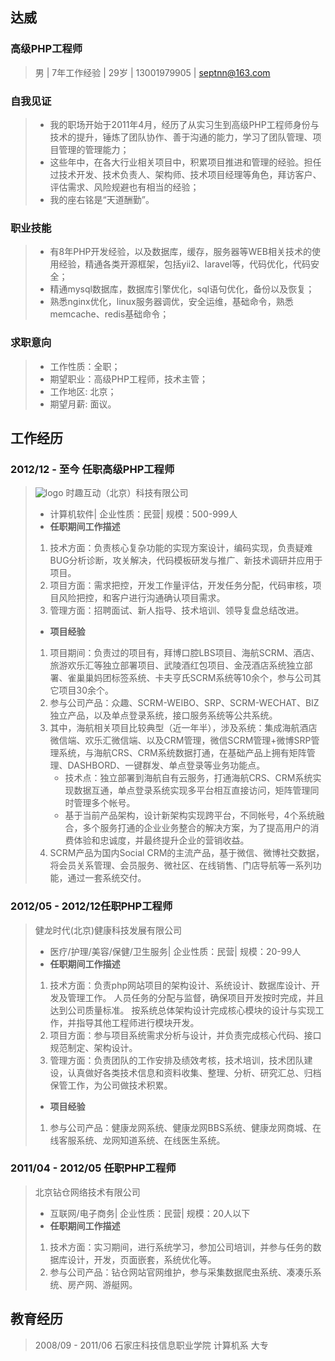 ## 达威

### 高级PHP工程师

> 男 | 7年工作经验 | 29岁 | 13001979905 | septnn@163.com

### <i class="icon-book"></i> **自我见证**

> - 我的职场开始于2011年4月，经历了从实习生到高级PHP工程师身份与技术的提升，锤炼了团队协作、善于沟通的能力，学习了团队管理、项目管理的管理能力；
> - 这些年中，在各大行业相关项目中，积累项目推进和管理的经验。担任过技术开发、技术负责人、架构师、技术项目经理等角色，拜访客户、评估需求、风险规避也有相当的经验；
> - 我的座右铭是“天道酬勤”。

### <i class="icon-book"></i> **职业技能**

> - 有8年PHP开发经验，以及数据库，缓存，服务器等WEB相关技术的使用经验，精通各类开源框架，包括yii2、laravel等，代码优化，代码安全；
> - 精通mysql数据库，数据库引擎优化，sql语句优化，备份以及恢复；
> - 熟悉nginx优化，linux服务器调优，安全运维，基础命令，熟悉memcache、redis基础命令；

### <i class="icon-pencil"></i> **求职意向**

> - 工作性质：全职；
> - 期望职业：高级PHP工程师，技术主管；
> - 工作地区: 北京；
> - 期望月薪: 面议。

## 工作经历

### 2012/12 - 至今 任职高级PHP工程师

> ![logo](http://www.social-touch.com/favicon.ico) 时趣互动（北京）科技有限公司
> 
> - 计算机软件| 企业性质：民营| 规模：500-999人
> - **任职期间工作描述**
>  1. 技术方面：负责核心复杂功能的实现方案设计，编码实现，负责疑难BUG分析诊断，攻关解决，代码模板研发与推广、新技术调研并应用于项目。
>  2. 项目方面：需求把控，开发工作量评估，开发任务分配，代码审核，项目风险把控，和客户进行沟通确认项目需求。
>  3. 管理方面：招聘面试、新人指导、技术培训、领导复盘总结改进。
> - **项目经验**
>  1. 项目期间：负责过的项目有，拜博口腔LBS项目、海航SCRM、酒店、旅游欢乐汇等独立部署项目、武陵酒红包项目、金茂酒店系统独立部署、雀巢巢妈团标签系统、卡夫亨氏SCRM系统等10余个，参与公司其它项目30余个。
>  2. 参与公司产品：众趣、SCRM-WEIBO、SRP、SCRM-WECHAT、BIZ独立产品，以及单点登录系统，接口服务系统等公共系统。
>  3. 其中，海航相关项目比较典型（近一年半），涉及系统：集成海航酒店微信端、欢乐汇微信端、以及CRM管理，微信SCRM管理+微博SRP管理系统，与海航CRS、CRM系统数据打通，在基础产品上拥有矩阵管理、DASHBORD、一键群发、单点登录等业务功能点。
>      - 技术点：独立部署到海航自有云服务，打通海航CRS、CRM系统实现数据互通，单点登录系统实现多平台相互直接访问，矩阵管理同时管理多个帐号。
>      - 基于当前产品架构，设计新架构实现跨平台，不同帐号，4个系统融合，多个服务打通的企业业务整合的解决方案，为了提高用户的消费体验和忠诚度，并最终提升企业的营销收益。
>  4. SCRM产品为国内Social CRM的主流产品，基于微信、微博社交数据，将会员关系管理、会员服务、微社区、在线销售、门店导航等一系列功能，通过一套系统交付。

### 2012/05 - 2012/12任职PHP工程师

> 健龙时代(北京)健康科技发展有限公司
> 
> - 医疗/护理/美容/保健/卫生服务| 企业性质：民营| 规模：20-99人
> - **任职期间工作描述**
>  1. 技术方面：负责php网站项目的架构设计、系统设计、数据库设计、开发及管理工作。
人员任务的分配与监督，确保项目开发按时完成，并且达到公司质量标准。
按系统总体架构设计完成核心模块的设计与实现工作，并指导其他工程师进行模块开发。
>  2. 项目方面：参与项目系统需求分析与设计，并负责完成核心代码、接口规范制定、架构设计。
>  3. 管理方面：负责团队的工作安排及绩效考核，技术培训，技术团队建设，认真做好各类技术信息和资料收集、整理、分析、研究汇总、归档保管工作，为公司做技术积累。
> - **项目经验**
>  1. 参与公司产品：健康龙网系统、健康龙网BBS系统、健康龙网商城、在线客服系统、龙网知道系统、在线医生系统。

### 2011/04 - 2012/05 任职PHP工程师

> 北京钻仓网络技术有限公司
> 
> - 互联网/电子商务| 企业性质：民营| 规模：20人以下
> - **任职期间工作描述**
>  1. 技术方面：实习期间，进行系统学习，参加公司培训，并参与任务的数据库设计，开发，页面嵌套，系统优化等。
>  2. 参与公司产品：钻仓网站官网维护，参与采集数据爬虫系统、凑凑乐系统、房产网、游艇网。

## 教育经历

> 2008/09 - 2011/06 石家庄科技信息职业学院  计算机系  大专

